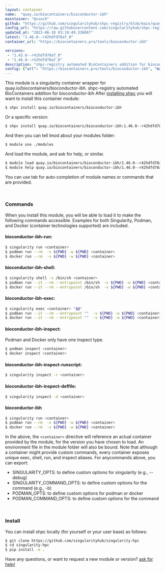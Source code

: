 ```yaml
---
layout: container
name:  "quay.io/biocontainers/bioconductor-ibh"
maintainer: "@vsoch"
github: "https://github.com/singularityhub/shpc-registry/blob/main/quay.io/biocontainers/bioconductor-ibh/container.yaml"
config_url: "https://raw.githubusercontent.com/singularityhub/shpc-registry/main/quay.io/biocontainers/bioconductor-ibh/container.yaml"
updated_at: "2023-06-18 03:19:49.336067"
latest: "1.46.0--r42hdfd78af_0"
container_url: "https://biocontainers.pro/tools/bioconductor-ibh"

versions:
 - "1.42.0--r41hdfd78af_0"
 - "1.46.0--r42hdfd78af_0"
description: "shpc-registry automated BioContainers addition for bioconductor-ibh"
config: {"url": "https://biocontainers.pro/tools/bioconductor-ibh", "maintainer": "@vsoch", "description": "shpc-registry automated BioContainers addition for bioconductor-ibh", "latest": {"1.46.0--r42hdfd78af_0": "sha256:f885ba8169608676fb0e0c37de7d2399f7890956fc26e50ef000dcf603fbd89b"}, "tags": {"1.42.0--r41hdfd78af_0": "sha256:97c0d38b3460c4bca7e37ae16dc0341c147ba0f73a35ebdacaac9ec41dc224cc", "1.46.0--r42hdfd78af_0": "sha256:f885ba8169608676fb0e0c37de7d2399f7890956fc26e50ef000dcf603fbd89b"}, "docker": "quay.io/biocontainers/bioconductor-ibh"}
---
```


This module is a singularity container wrapper for quay.io/biocontainers/bioconductor-ibh.
shpc-registry automated BioContainers addition for bioconductor-ibh
After [installing shpc](#install) you will want to install this container module:


```bash
$ shpc install quay.io/biocontainers/bioconductor-ibh
```

Or a specific version:

```bash
$ shpc install quay.io/biocontainers/bioconductor-ibh:1.46.0--r42hdfd78af_0
```

And then you can tell lmod about your modules folder:

```bash
$ module use ./modules
```

And load the module, and ask for help, or similar.

```bash
$ module load quay.io/biocontainers/bioconductor-ibh/1.46.0--r42hdfd78af_0
$ module help quay.io/biocontainers/bioconductor-ibh/1.46.0--r42hdfd78af_0
```

You can use tab for auto-completion of module names or commands that are provided.

<br>

### Commands

When you install this module, you will be able to load it to make the following commands accessible.
Examples for both Singularity, Podman, and Docker (container technologies supported) are included.

#### bioconductor-ibh-run:

```bash
$ singularity run <container>
$ podman run --rm  -v ${PWD} -w ${PWD} <container>
$ docker run --rm  -v ${PWD} -w ${PWD} <container>
```

#### bioconductor-ibh-shell:

```bash
$ singularity shell -s /bin/sh <container>
$ podman run --it --rm --entrypoint /bin/sh  -v ${PWD} -w ${PWD} <container>
$ docker run --it --rm --entrypoint /bin/sh  -v ${PWD} -w ${PWD} <container>
```

#### bioconductor-ibh-exec:

```bash
$ singularity exec <container> "$@"
$ podman run --it --rm --entrypoint ""  -v ${PWD} -w ${PWD} <container> "$@"
$ docker run --it --rm --entrypoint ""  -v ${PWD} -w ${PWD} <container> "$@"
```

#### bioconductor-ibh-inspect:

Podman and Docker only have one inspect type.

```bash
$ podman inspect <container>
$ docker inspect <container>
```

#### bioconductor-ibh-inspect-runscript:

```bash
$ singularity inspect -r <container>
```

#### bioconductor-ibh-inspect-deffile:

```bash
$ singularity inspect -d <container>
```



#### bioconductor-ibh

```bash
$ singularity run <container>
$ podman run --rm  -v ${PWD} -w ${PWD} <container>
$ docker run --rm  -v ${PWD} -w ${PWD} <container>
```


In the above, the `<container>` directive will reference an actual container provided
by the module, for the version you have chosen to load. An environment file in the
module folder will also be bound. Note that although a container
might provide custom commands, every container exposes unique exec, shell, run, and
inspect aliases. For anycommands above, you can export:

 - SINGULARITY_OPTS: to define custom options for singularity (e.g., --debug)
 - SINGULARITY_COMMAND_OPTS: to define custom options for the command (e.g., -b)
 - PODMAN_OPTS: to define custom options for podman or docker
 - PODMAN_COMMAND_OPTS: to define custom options for the command

<br>

### Install

You can install shpc locally (for yourself or your user base) as follows:

```bash
$ git clone https://github.com/singularityhub/singularity-hpc
$ cd singularity-hpc
$ pip install -e .
```

Have any questions, or want to request a new module or version? [ask for help!](https://github.com/singularityhub/singularity-hpc/issues)